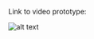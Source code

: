 
Link to video prototype: 

![alt text](https://www.youtube.com/watch?v=VxK1vEwveXA "Video prototype of FootTracker")
